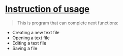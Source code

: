 # <u>Instruction of usage</u>
> This is program that can complete next functions:
* Creating a new text file
* Opening a text file
* Editing a text file
* Saving a file